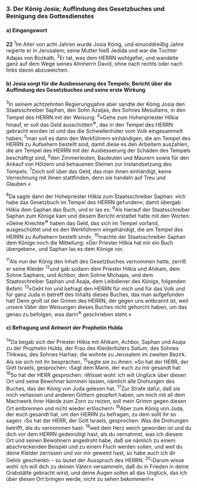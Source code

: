 ### 3. Der König Josia; Auffindung des Gesetzbuches und Reinigung des Gottesdienstes

#### a) Eingangswort

__22__
<sup>1</sup>Im Alter von acht Jahren wurde Josia König, und einunddreißig Jahre regierte er in Jerusalem; seine Mutter hieß Jedida und war die Tochter Adajas von Bozkath.
<sup>2</sup>Er tat, was dem HERRN wohlgefiel, und wandelte ganz auf dem Wege seines Ahnherrn David, ohne nach rechts oder nach links davon abzuweichen.

#### b) Josia sorgt für die Ausbesserung des Tempels; Bericht über die Auffindung des Gesetzbuches und seine erste Wirkung

<sup>3</sup>In seinem achtzehnten Regierungsjahre aber sandte der König Josia den Staatsschreiber Saphan, den Sohn Azaljas, des Sohnes Mesullams, in den Tempel des HERRN mit der Weisung:
<sup>4</sup>»Gehe zum Hohenpriester Hilkia hinauf, er soll das Geld ausschütten<sup title="oder: den Gesamtbetrag des Geldes feststellen">&#x2732;</sup>, das in den Tempel des HERRN gebracht worden ist und das die Schwellenhüter vom Volk eingesammelt haben;
<sup>5</sup>man soll es dann den Werkführern einhändigen, die am Tempel des HERRN zu Aufsehern bestellt sind, damit diese es den Arbeitern auszahlen, die am Tempel des HERRN mit der Ausbesserung der Schäden des Tempels beschäftigt sind,
<sup>6</sup>den Zimmerleuten, Bauleuten und Maurern sowie für den Ankauf von Hölzern und behauenen Steinen zur Instandsetzung des Tempels.
<sup>7</sup>Doch soll über das Geld, das man ihnen einhändigt, keine Verrechnung mit ihnen stattfinden; denn sie handeln auf Treu und Glauben.«

<sup>8</sup>Da sagte dann der Hohepriester Hilkia zum Staatsschreiber Saphan: »Ich habe das Gesetzbuch im Tempel des HERRN gefunden«; damit übergab Hilkia dem Saphan das Buch, und er las es.
<sup>9</sup>Als hierauf der Staatsschreiber Saphan zum Könige kam und diesem Bericht erstattet hatte mit den Worten: »Deine Knechte<sup title="oder: Diener">&#x2732;</sup> haben das Geld, das sich im Tempel vorfand, ausgeschüttet und es den Werkführern eingehändigt, die am Tempel des HERRN zu Aufsehern bestellt sind«,
<sup>10</sup>machte der Staatsschreiber Saphan dem Könige noch die Mitteilung: »Der Priester Hilkia hat mir ein Buch übergeben«, und Saphan las es dem Könige vor.

<sup>11</sup>Als nun der König den Inhalt des Gesetzbuches vernommen hatte, zerriß er seine Kleider
<sup>12</sup>und gab sodann dem Priester Hilkia und Ahikam, dem Sohne Saphans, und Achbor, dem Sohne Michajas, und dem Staatsschreiber Saphan und Asaja, dem Leibdiener des Königs, folgenden Befehl:
<sup>13</sup>»Geht hin und befragt den HERRN für mich und für das Volk und für ganz Juda in betreff des Inhalts dieses Buches, das man aufgefunden hat! Denn groß ist der Grimm des HERRN, der gegen uns entbrannt ist, weil unsere Väter den Weisungen dieses Buches nicht gehorcht haben, um das genau zu befolgen, was darin<sup title="oder: für uns?">&#x2732;</sup> geschrieben steht.«

#### c) Befragung und Antwort der Prophetin Hulda

<sup>14</sup>Da begab sich der Priester Hilkia mit Ahikam, Achbor, Saphan und Asaja zu der Prophetin Hulda, der Frau des Kleiderhüters Sallum, des Sohnes Thikwas, des Sohnes Harhas; die wohnte zu Jerusalem im zweiten Bezirk. Als sie sich mit ihr besprachen,
<sup>15</sup>sagte sie zu ihnen: »So hat der HERR, der Gott Israels, gesprochen: ›Sagt dem Mann, der euch zu mir gesandt hat:
<sup>16</sup>So hat der HERR gesprochen: ›Wisset wohl: ich will Unglück über diesen Ort und seine Bewohner kommen lassen, nämlich alle Drohungen des Buches, das der König von Juda gelesen hat.
<sup>17</sup>Zur Strafe dafür, daß sie mich verlassen und anderen Göttern geopfert haben, um mich mit all dem Machwerk ihrer Hände zum Zorn zu reizen, soll mein Grimm gegen diesen Ort entbrennen und nicht wieder erlöschen!‹
<sup>18</sup>Aber zum König von Juda, der euch gesandt hat, um den HERRN zu befragen, zu dem sollt ihr so sagen: ›So hat der HERR, der Gott Israels, gesprochen: Was die Drohungen betrifft, die du vernommen hast:
<sup>19</sup>weil dein Herz weich geworden ist und du dich vor dem HERRN gedemütigt hast, als du vernahmst, was ich diesem Ort und seinen Bewohnern angedroht habe, daß sie nämlich zu einem abschreckenden Beispiel und zu einem Fluch werden sollen, und weil du deine Kleider zerrissen und vor mir geweint hast, so habe auch ich dir Gehör geschenkt‹ – so lautet der Ausspruch des HERRN.
<sup>20</sup>›Darum wisse wohl: ich will dich zu deinen Vätern versammeln, daß du in Frieden in deine Grabstätte gebracht wirst, und deine Augen sollen all das Unglück, das ich über diesen Ort bringen werde, nicht zu sehen bekommen!‹«